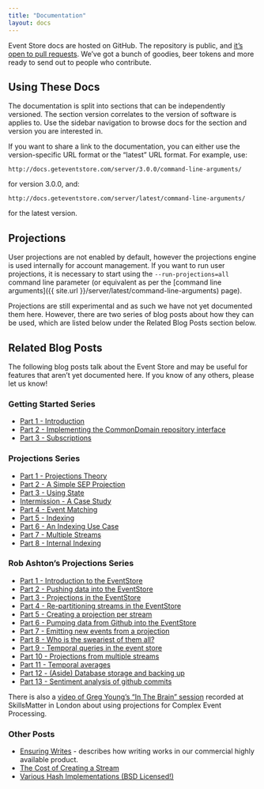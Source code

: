 ```yaml
---
title: "Documentation"
layout: docs
---
```


<p class="docs-lead">Event Store docs are hosted on GitHub. The repository is public, and <a href="https://github.com/eventstore/docs.geteventstore.com">it’s open to pull requests</a>. We’ve got a bunch of goodies, beer tokens and more ready to send out to people who contribute.</p>

## Using These Docs

The documentation is split into sections that can be independently versioned. The section version correlates to the version of software is applies to. Use the sidebar navigation to browse docs for the section and version you are interested in.

If you want to share a link to the documentation, you can either use the version-specific URL format or the “latest” URL format. For example, use:

```
http://docs.geteventstore.com/server/3.0.0/command-line-arguments/
```

for version 3.0.0, and:

```
http://docs.geteventstore.com/server/latest/command-line-arguments/
```

for the latest version.

## Projections

User projections are not enabled by default, however the projections engine is used internally for account management. If you want to run user projections, it is necessary to start using the `--run-projections=all` command line parameter (or equivalent as per the [command line arguments]({{ site.url }}/server/latest/command-line-arguments) page).

Projections are still experimental and as such we have not yet documented them here. However, there are two series of blog posts about how they can be used, which are listed below under the Related Blog Posts section below.

## Related Blog Posts

The following blog posts talk about the Event Store and may be useful for features that aren’t yet documented here. If you know of any others, please let us know!

### Getting Started Series

- [Part 1 - Introduction](http://geteventstore.com/blog/20130220/getting-started-part-1-introduction/)
- [Part 2 - Implementing the CommonDomain repository interface](http://geteventstore.com/blog/20130220/getting-started-part-2-implementing-the-commondomain-repository-interface/)
- [Part 3 - Subscriptions](http://geteventstore.com/blog/20130306/getting-started-part-3-subscriptions/)

### Projections Series

- [Part 1 - Projections Theory](http://geteventstore.com/blog/20130212/projections-1-theory/)
- [Part 2 - A Simple SEP Projection](http://geteventstore.com/blog/20130213/projections-2-a-simple-sep-projection/)
- [Part 3 - Using State](http://geteventstore.com/blog/20130215/projections-3-using-state/)
- [Intermission - A Case Study](http://geteventstore.com/blog/20130217/projections-intermission/)
- [Part 4 - Event Matching](http://geteventstore.com/blog/20130218/projections-4-event-matching/)
- [Part 5 - Indexing](http://geteventstore.com/blog/20130218/projections-5-indexing/)
- [Part 6 - An Indexing Use Case](http://geteventstore.com/blog/20130227/projections-6-an-indexing-use-case/)
- [Part 7 - Multiple Streams](http://geteventstore.com/blog/20130309/projections-7-multiple-streams/)
- [Part 8 - Internal Indexing](http://geteventstore.com/blog/20130309/projections-8-internal-indexing/)

### Rob Ashton’s Projections Series

- [Part 1 - Introduction to the EventStore](http://codeofrob.com/entries/playing-with-the-eventstore.html)
- [Part 2 - Pushing data into the EventStore](http://codeofrob.com/entries/pushing-data-into-streams-in-the-eventstore.html)
- [Part 3 - Projections in the EventStore](http://codeofrob.com/entries/basic-projections-in-the-eventstore.html)
- [Part 4 - Re-partitioning streams in the EventStore](http://codeofrob.com/entries/re-partitioning-streams-in-the-event-store-for-better-projections.html)
- [Part 5 - Creating a projection per stream](http://codeofrob.com/entries/creating-a-projection-per-stream-in-the-eventstore.html)
- [Part 6 - Pumping data from Github into the EventStore](http://codeofrob.com/entries/less-abstract,-pumping-data-from-github-into-the-eventstore.html)
- [Part 7 - Emitting new events from a projection](http://codeofrob.com/entries/evented-github-adventure---emitting-commits-as-their-own-events.html)
- [Part 8 - Who is the sweariest of them all?](http://codeofrob.com/entries/evented-github-adventure---who-writes-the-sweariest-commit-messages.html)
- [Part 9 - Temporal queries in the event store](http://codeofrob.com/entries/evented-github-adventure---temporal-queries,-who-doesnt-trust-their-hardware.html)
- [Part 10 - Projections from multiple streams](http://codeofrob.com/entries/evented-github-adventure---crossing-the-streams-to-gain-real-insights.html)
- [Part 11 - Temporal averages](http://codeofrob.com/entries/evented-github-adventure---temporal-averages.html)
- [Part 12 - (Aside) Database storage and backing up](http://codeofrob.com/entries/evented-github-adventure---database-storage-and-backing-up.html)
- [Part 13 - Sentiment analysis of github commits](http://codeofrob.com/entries/evented-github-adventure---sentiment-analysis-of-github-commits.html)

There is also a [video of Greg Young’s “In The Brain” session](http://skillsmatter.com/podcast/design-architecture/event-store-as-a-read-model) recorded at SkillsMatter in London about using projections for Complex Event Processing.

### Other Posts

- [Ensuring Writes](http://geteventstore.com/blog/20130301/ensuring-writes-multi-node-replication/) - describes how writing works in our commercial highly available product.
- [The Cost of Creating a Stream](http://geteventstore.com/blog/20130210/the-cost-of-creating-a-stream/)
- [Various Hash Implementations (BSD Licensed!)](http://geteventstore.com/blog/20120921/a-useful-piece-of-code-1/)
